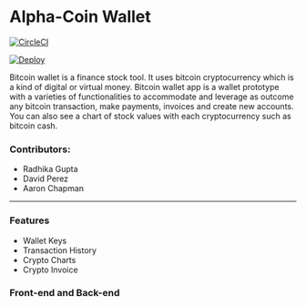 # Alpha-Coin Wallet

[![CircleCI](https://circleci.com/gh/sharstream/alpha-coin-wallet/tree/backend-alpha-bitcoin.svg?style=svg)](https://circleci.com/gh/sharstream/alpha-coin-wallet/tree/backend-alpha-bitcoin)

[![Deploy](https://www.herokucdn.com/deploy/button.svg)](https://heroku.com/deploy)

Bitcoin wallet is a finance stock tool. It uses bitcoin cryptocurrency which is a kind of digital or virtual money. Bitcoin wallet app is a wallet prototype with a varieties of functionalities to accommodate and leverage as outcome any bitcoin transaction, make payments, invoices and create new accounts. You can also see a chart of stock values with each cryptocurrency such as bitcoin cash.

### Contributors:
  - Radhika Gupta 
  - David Perez 
  - Aaron Chapman 
---
### Features
   - Wallet Keys
   - Transaction History
   - Crypto Charts
   - Crypto Invoice

### Front-end and Back-end


